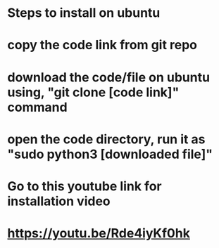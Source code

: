 # Steps to install on ubuntu

# copy the code link from git repo

# download the code/file on ubuntu using, "git clone [code link]" command

# open the code directory, run it as "sudo python3 [downloaded file]"

# Go to this youtube link for installation video 

# https://youtu.be/Rde4iyKf0hk
